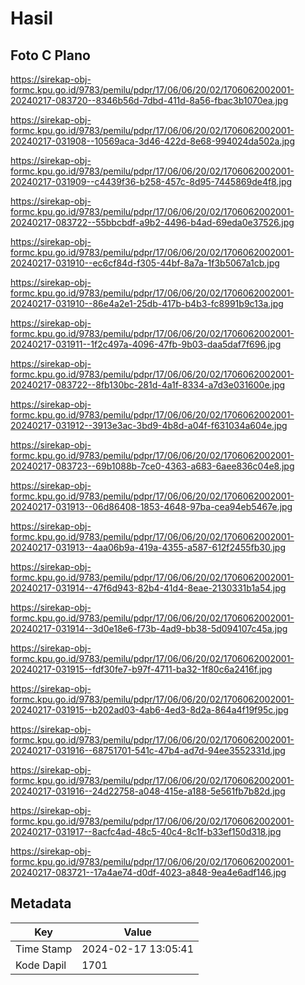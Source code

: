 # Hasil

## Foto C Plano

https://sirekap-obj-formc.kpu.go.id/9783/pemilu/pdpr/17/06/06/20/02/1706062002001-20240217-083720--8346b56d-7dbd-411d-8a56-fbac3b1070ea.jpg

https://sirekap-obj-formc.kpu.go.id/9783/pemilu/pdpr/17/06/06/20/02/1706062002001-20240217-031908--10569aca-3d46-422d-8e68-994024da502a.jpg

https://sirekap-obj-formc.kpu.go.id/9783/pemilu/pdpr/17/06/06/20/02/1706062002001-20240217-031909--c4439f36-b258-457c-8d95-7445869de4f8.jpg

https://sirekap-obj-formc.kpu.go.id/9783/pemilu/pdpr/17/06/06/20/02/1706062002001-20240217-083722--55bbcbdf-a9b2-4496-b4ad-69eda0e37526.jpg

https://sirekap-obj-formc.kpu.go.id/9783/pemilu/pdpr/17/06/06/20/02/1706062002001-20240217-031910--ec6cf84d-f305-44bf-8a7a-1f3b5067a1cb.jpg

https://sirekap-obj-formc.kpu.go.id/9783/pemilu/pdpr/17/06/06/20/02/1706062002001-20240217-031910--86e4a2e1-25db-417b-b4b3-fc8991b9c13a.jpg

https://sirekap-obj-formc.kpu.go.id/9783/pemilu/pdpr/17/06/06/20/02/1706062002001-20240217-031911--1f2c497a-4096-47fb-9b03-daa5daf7f696.jpg

https://sirekap-obj-formc.kpu.go.id/9783/pemilu/pdpr/17/06/06/20/02/1706062002001-20240217-083722--8fb130bc-281d-4a1f-8334-a7d3e031600e.jpg

https://sirekap-obj-formc.kpu.go.id/9783/pemilu/pdpr/17/06/06/20/02/1706062002001-20240217-031912--3913e3ac-3bd9-4b8d-a04f-f631034a604e.jpg

https://sirekap-obj-formc.kpu.go.id/9783/pemilu/pdpr/17/06/06/20/02/1706062002001-20240217-083723--69b1088b-7ce0-4363-a683-6aee836c04e8.jpg

https://sirekap-obj-formc.kpu.go.id/9783/pemilu/pdpr/17/06/06/20/02/1706062002001-20240217-031913--06d86408-1853-4648-97ba-cea94eb5467e.jpg

https://sirekap-obj-formc.kpu.go.id/9783/pemilu/pdpr/17/06/06/20/02/1706062002001-20240217-031913--4aa06b9a-419a-4355-a587-612f2455fb30.jpg

https://sirekap-obj-formc.kpu.go.id/9783/pemilu/pdpr/17/06/06/20/02/1706062002001-20240217-031914--47f6d943-82b4-41d4-8eae-2130331b1a54.jpg

https://sirekap-obj-formc.kpu.go.id/9783/pemilu/pdpr/17/06/06/20/02/1706062002001-20240217-031914--3d0e18e6-f73b-4ad9-bb38-5d094107c45a.jpg

https://sirekap-obj-formc.kpu.go.id/9783/pemilu/pdpr/17/06/06/20/02/1706062002001-20240217-031915--fdf30fe7-b97f-4711-ba32-1f80c6a2416f.jpg

https://sirekap-obj-formc.kpu.go.id/9783/pemilu/pdpr/17/06/06/20/02/1706062002001-20240217-031915--b202ad03-4ab6-4ed3-8d2a-864a4f19f95c.jpg

https://sirekap-obj-formc.kpu.go.id/9783/pemilu/pdpr/17/06/06/20/02/1706062002001-20240217-031916--68751701-541c-47b4-ad7d-94ee3552331d.jpg

https://sirekap-obj-formc.kpu.go.id/9783/pemilu/pdpr/17/06/06/20/02/1706062002001-20240217-031916--24d22758-a048-415e-a188-5e561fb7b82d.jpg

https://sirekap-obj-formc.kpu.go.id/9783/pemilu/pdpr/17/06/06/20/02/1706062002001-20240217-031917--8acfc4ad-48c5-40c4-8c1f-b33ef150d318.jpg

https://sirekap-obj-formc.kpu.go.id/9783/pemilu/pdpr/17/06/06/20/02/1706062002001-20240217-083721--17a4ae74-d0df-4023-a848-9ea4e6adf146.jpg


## Metadata

| Key        | Value               |
| ---------- | ------------------- |
| Time Stamp | 2024-02-17 13:05:41 |
| Kode Dapil | 1701                |



